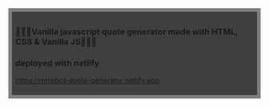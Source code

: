 <div style="background:rgba(0,0,0,0.5);padding:0.5em;">
<div style="background:rgba(0,0,0,0.5);padding:0.5em;">
<h3>🤖🤖🤖Vanilla javascript quote generator made with HTML, CSS & Vanilla JS🤖🤖🤖</h3>   
  <h3>deployed with netlify</h3> 


https://mrrobot-quote-generator.netlify.app 
